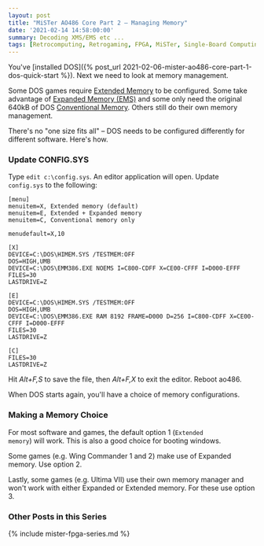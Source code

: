 ```yaml
---
layout: post
title: "MiSTer AO486 Core Part 2 – Managing Memory"
date: '2021-02-14 14:58:00:00'
summary: Decoding XMS/EMS etc ...
tags: [Retrocomputing, Retrogaming, FPGA, MiSTer, Single-Board Computing]
---
```


You've [installed DOS]({% post_url 2021-02-06-mister-ao486-core-part-1-dos-quick-start %}). Next we need to look at memory management.

Some DOS games require <a href="https://en.wikipedia.org/wiki/Extended_memory" target="_blank">Extended Memory</a> to be configured. Some take advantage of <a href="https://en.m.wikipedia.org/wiki/Expanded_memory" target="_blank">Expanded Memory (EMS)</a> and some only need the original 640kB of DOS <a href="https://en.wikipedia.org/wiki/Conventional_memory" target="_blank">Conventional Memory</a>. Others still do their own memory management.

There's no "one size fits all" – DOS needs to be configured differently for different software. Here's how.


### Update CONFIG.SYS

Type <code>edit c:\config.sys</code>. An editor application will open. Update <code>config.sys</code> to the following:

````
[menu]
menuitem=X, Extended memory (default)
menuitem=E, Extended + Expanded memory
menuitem=C, Conventional memory only

menudefault=X,10

[X]
DEVICE=C:\DOS\HIMEM.SYS /TESTMEM:OFF
DOS=HIGH,UMB
DEVICE=C:\DOS\EMM386.EXE NOEMS I=C800-CDFF X=CE00-CFFF I=D000-EFFF
FILES=30
LASTDRIVE=Z

[E]
DEVICE=C:\DOS\HIMEM.SYS /TESTMEM:OFF
DOS=HIGH,UMB
DEVICE=C:\DOS\EMM386.EXE RAM 8192 FRAME=D000 D=256 I=C800-CDFF X=CE00-CFFF I=D000-EFFF
FILES=30
LASTDRIVE=Z

[C]
FILES=30
LASTDRIVE=Z
````

Hit *Alt+F,S* to save the file, then *Alt+F,X* to exit the editor. Reboot ao486.

When DOS starts again, you'll have a choice of memory configurations.


### Making a Memory Choice

For most software and games, the default option 1 (<code>Extended memory</code>) will work. This is also a good choice for booting windows.

Some games (e.g. Wing Commander 1 and 2) make use of Expanded memory. Use option 2.

Lastly, some games (e.g. Ultima VII) use their own memory manager and won't work with either Expanded or Extended memory. For these use option 3.


### Other Posts in this Series

{% include mister-fpga-series.md %}


